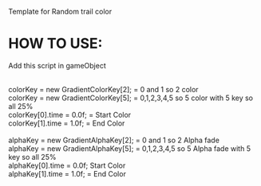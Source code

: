 Template for Random trail color

# HOW TO USE:

Add this script in gameObject <br><br>

colorKey = new GradientColorKey[2]; = 0 and 1 so 2 color <br>
colorKey = new GradientColorKey[5]; = 0,1,2,3,4,5 so 5 color with 5 key so all 25% <br>
colorKey[0].time = 0.0f; = Start Color <br>
colorKey[1].time = 1.0f; = End Color <br><br>
alphaKey = new GradientAlphaKey[2]; = 0 and 1 so 2 Alpha fade <br>
alphaKey = new GradientAlphaKey[5]; = 0,1,2,3,4,5 so 5 Alpha fade with 5 key so all 25% <br>
alphaKey[0].time = 0.0f; Start Color <br>
alphaKey[1].time = 1.0f; = End Color <br><br>
